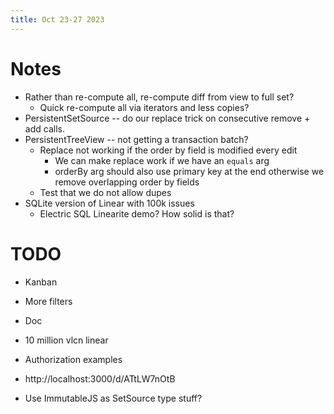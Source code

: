 ```yaml
---
title: Oct 23-27 2023
---
```

# Notes
- Rather than re-compute all, re-compute diff from view to full set?
	- Quick re-compute all via iterators and less copies?
- PersistentSetSource -- do our replace trick on consecutive remove + add calls.
- PersistentTreeView -- not getting a transaction batch?
	- Replace not working if the order by field is modified every edit
		- We can make replace work if we have an `equals` arg
		- orderBy arg should also use primary key at the end otherwise we remove overlapping order by fields
	- Test that we do not allow dupes
- SQLite version of Linear with 100k issues
	- Electric SQL Linearite demo? How solid is that?


# TODO
- Kanban
- More filters
- Doc
- 10 million vlcn linear
- Authorization examples


- http://localhost:3000/d/ATtLW7nOtB
- Use ImmutableJS as SetSource type stuff?